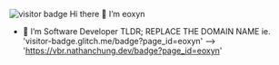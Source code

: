 ![visitor badge](https://visitor-badge.laobi.icu/badge?page_id=eoxyn.visitor-badge)
Hi there 👋 I’m eoxyn
 - 👀 I’m Software Developer
TLDR; REPLACE THE DOMAIN NAME
ie. 'visitor-badge.glitch.me/badge?page_id=eoxyn' --> 'https://vbr.nathanchung.dev/badge?page_id=eoxyn'
